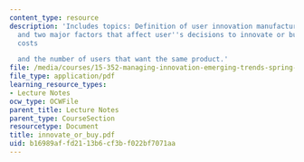 ```yaml
---
content_type: resource
description: 'Includes topics: Definition of user innovation manufacturer innovation
  and two major factors that affect user''s decisions to innovate or buy i.e. transaction
  costs

  and the number of users that want the same product.'
file: /media/courses/15-352-managing-innovation-emerging-trends-spring-2005/b16989affd2113b6cf3bf022bf7071aa_innovate_or_buy.pdf
file_type: application/pdf
learning_resource_types:
- Lecture Notes
ocw_type: OCWFile
parent_title: Lecture Notes
parent_type: CourseSection
resourcetype: Document
title: innovate_or_buy.pdf
uid: b16989af-fd21-13b6-cf3b-f022bf7071aa
---
```

